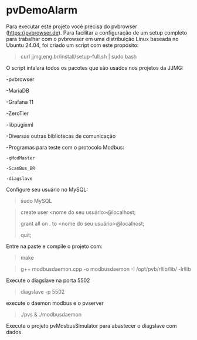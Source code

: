 # pvDemoAlarm

Para executar este projeto você precisa do pvbrowser (https://pvbrowser.de).
Para facilitar a configuração de um setup completo para trabalhar com o pvbrowser em uma distribuição Linux baseada no Ubuntu 24.04, foi criado um script com este propósito:

> curl jjmg.eng.br/install/setup-full.sh | sudo bash

O script intalará todos os pacotes que são usados nos projetos da JJMG:

-pvbrowser

-MariaDB

-Grafana 11

-ZeroTier

-libpugixml

-Diversas outras bibliotecas de comunicação

-Programas para teste com o protocolo Modbus:

 	-qModMaster

 	-ScanBus_BR

 	-diagslave

Configure seu usuário no MySQL:

> sudo MySQL

> create user <nome do seu usuário>@localhost;
> 
> grant all on *.* to <nome do seu usuário>@localhost;
> 
> quit;

Entre na paste e compile o projeto com:

> make

> g++ modbusdaemon.cpp -o modbusdaemon -I /opt/pvb/rllib/lib/ -lrllib

Execute o diagslave na porta 5502

> diagslave -p 5502

execute o daemon modbus e o pvserver

> ./pvs & ./modbusdaemon

Execute o projeto pvMosbusSimulator para abastecer o diagslave com dados
